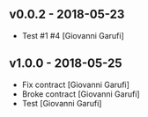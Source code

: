 ## v0.0.2 - 2018-05-23

* Test #1 #4 [Giovanni Garufi]

## v1.0.0 - 2018-05-25

* Fix contract [Giovanni Garufi]
* Broke contract [Giovanni Garufi]
* Test [Giovanni Garufi]
